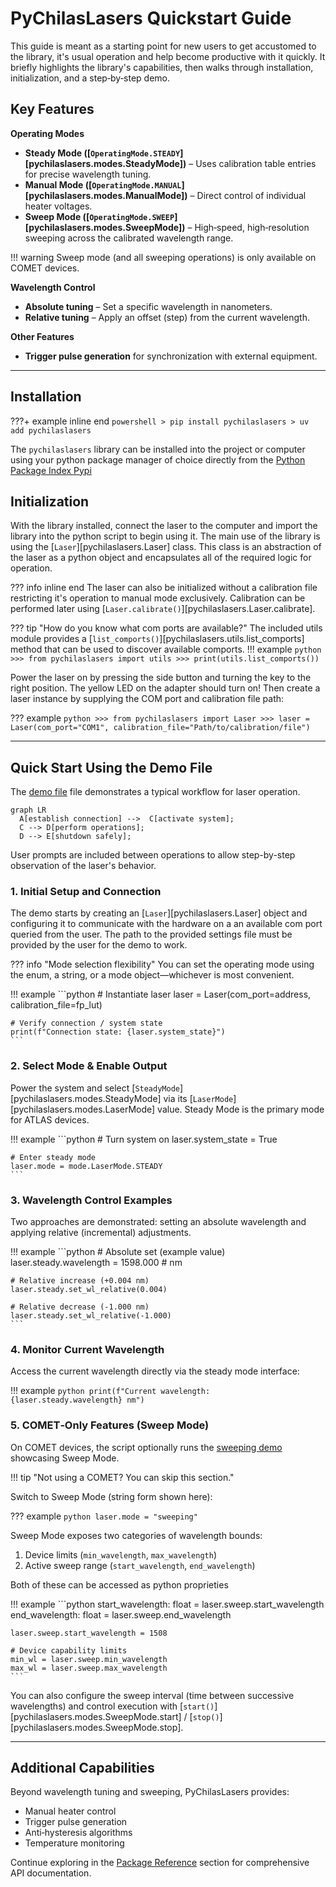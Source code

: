 # PyChilasLasers Quickstart Guide

This guide is meant as a starting point for new users to get accustomed to the library,
it's usual operation and help become productive with it quickly. It briefly highlights the library's 
capabilities, then walks through installation, initialization, and a step‑by‑step demo.


## Key Features

**Operating Modes**

- **Steady Mode ([`OperatingMode.STEADY`][pychilaslasers.modes.SteadyMode])** – Uses calibration table entries for precise wavelength tuning.
- **Manual Mode ([`OperatingMode.MANUAL`][pychilaslasers.modes.ManualMode])** – Direct control of individual heater voltages.
- **Sweep Mode ([`OperatingMode.SWEEP`][pychilaslasers.modes.SweepMode])** – High‑speed, high‑resolution sweeping across the calibrated wavelength range.

!!! warning
    Sweep mode (and all sweeping operations) is only available on COMET devices.

**Wavelength Control**

- **Absolute tuning** – Set a specific wavelength in nanometers.
- **Relative tuning** – Apply an offset (step) from the current wavelength.

**Other Features**

- **Trigger pulse generation** for synchronization with external equipment.

---

## Installation

???+ example inline end 
    ```powershell
    > pip install pychilaslasers
    > uv add pychilaslasers
    ```

The `pychilaslasers` library can be installed into the project or computer using 
your python package manager of choice directly from the [Python Package Index Pypi](https://pypi.org/project/pychilaslasers)


## Initialization

With the library installed, connect the laser to the computer and import the library
into the python script to begin using it. The main use of the library is using the 
[`Laser`][pychilaslasers.Laser] class. This class is an abstraction of the laser as 
a python object and encapsulates all of the required logic for operation.


??? info inline end
    The laser can also be initialized without a calibration file restricting it's
    operation to manual mode exclusively. Calibration can be performed later using
    [`Laser.calibrate()`][pychilaslasers.Laser.calibrate].

??? tip "How do you know what com ports are available?"
    The included utils module provides a [`list_comports()`][pychilaslasers.utils.list_comports]
    method that can be used to discover available comports.
    !!! example
        ```python
        >>> from pychilaslasers import utils
        >>> print(utils.list_comports())
        ```

Power the laser on by pressing the side button and turning the key to the right 
position. The yellow LED on the adapter should turn on! Then create a laser instance
by supplying the COM port and calibration file path:


??? example
    ```python
    >>> from pychilaslasers import Laser
    >>> laser = Laser(com_port="COM1", calibration_file="Path/to/calibration/file")
    ```

---

## Quick Start Using the Demo File

The [demo file](https://github.com/ChilasLasers/PyChilasLasers/tree/docs/examples/basic_usage.py) file demonstrates a typical workflow for laser operation.

```mermaid
graph LR
  A[establish connection] -->  C[activate system];
  C --> D[perform operations];
  D --> E[shutdown safely];
```
User prompts are included between operations to allow step-by-step observation of the laser's behavior.


### 1. Initial Setup and Connection



The demo starts by creating an [`Laser`][pychilaslasers.Laser] object and configuring it to communicate
with the hardware on a an available com port queried from the user. The path to 
the provided settings file must be provided by the user for the demo to work.

??? info "Mode selection flexibility"
    You can set the operating mode using the enum, a string, or a mode object—whichever is most convenient.

!!! example
    ```python
    # Instantiate laser
    laser = Laser(com_port=address, calibration_file=fp_lut)

    # Verify connection / system state
    print(f"Connection state: {laser.system_state}")
    ```

### 2. Select Mode & Enable Output

Power the system and select [`SteadyMode`][pychilaslasers.modes.SteadyMode] via its [`LaserMode`][pychilaslasers.modes.LaserMode] value. Steady Mode is the primary mode for ATLAS devices.

!!! example
    ```python
    # Turn system on
    laser.system_state = True

    # Enter steady mode
    laser.mode = mode.LaserMode.STEADY
    ```

### 3. Wavelength Control Examples

Two approaches are demonstrated: setting an absolute wavelength and applying relative (incremental) adjustments.

!!! example
    ```python
    # Absolute set (example value)
    laser.steady.wavelength = 1598.000  # nm

    # Relative increase (+0.004 nm)
    laser.steady.set_wl_relative(0.004)

    # Relative decrease (-1.000 nm)
    laser.steady.set_wl_relative(-1.000)
    ```

### 4. Monitor Current Wavelength

Access the current wavelength directly via the steady mode interface:

!!! example
    ```python
    print(f"Current wavelength: {laser.steady.wavelength} nm")
    ```

### 5. COMET‑Only Features (Sweep Mode)

On COMET devices, the script optionally runs the [sweeping demo](https://github.com/ChilasLasers/PyChilasLasers/tree/docs/examples/basic_usage_sweeping.py) showcasing Sweep Mode.

!!! tip "Not using a COMET? You can skip this section."

Switch to Sweep Mode (string form shown here):

??? example
    ```python
    laser.mode = "sweeping"
    ```

Sweep Mode exposes two categories of wavelength bounds:

1. Device limits (`min_wavelength`, `max_wavelength`)
2. Active sweep range (`start_wavelength`, `end_wavelength`)

Both of these can be accessed as python proprieties


!!! example
    ```python
    start_wavelength: float = laser.sweep.start_wavelength
    end_wavelength: float = laser.sweep.end_wavelength

    laser.sweep.start_wavelength = 1508

    # Device capability limits
    min_wl = laser.sweep.min_wavelength
    max_wl = laser.sweep.max_wavelength
    ```

You can also configure the sweep interval (time between successive wavelengths) and control execution with [`start()`][pychilaslasers.modes.SweepMode.start] / [`stop()`][pychilaslasers.modes.SweepMode.stop].

---

## Additional Capabilities

Beyond wavelength tuning and sweeping, PyChilasLasers provides:

- Manual heater control
- Trigger pulse generation
- Anti‑hysteresis algorithms
- Temperature monitoring

Continue exploring in the [Package Reference](/package) section for comprehensive API documentation.

